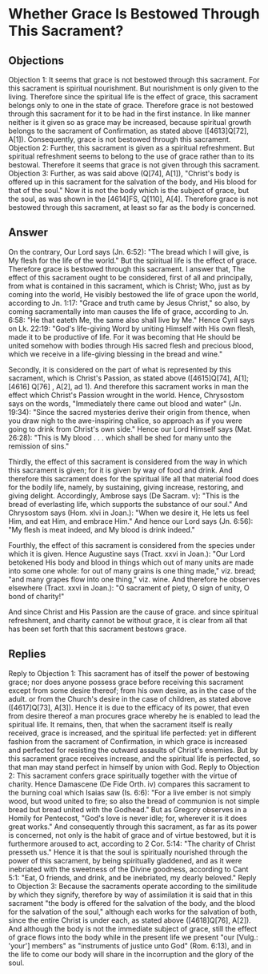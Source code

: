# Whether Grace Is Bestowed Through This Sacrament?
## Objections
Objection 1: It seems that grace is not bestowed through this sacrament. For this sacrament is spiritual nourishment. But nourishment is only given to the living. Therefore since the spiritual life is the effect of grace, this sacrament belongs only to one in the state of grace. Therefore grace is not bestowed through this sacrament for it to be had in the first instance. In like manner neither is it given so as grace may be increased, because spiritual growth belongs to the sacrament of Confirmation, as stated above ([4613]Q[72], A[1]). Consequently, grace is not bestowed through this sacrament.
Objection 2: Further, this sacrament is given as a spiritual refreshment. But spiritual refreshment seems to belong to the use of grace rather than to its bestowal. Therefore it seems that grace is not given through this sacrament.
Objection 3: Further, as was said above (Q[74], A[1]), "Christ's body is offered up in this sacrament for the salvation of the body, and His blood for that of the soul." Now it is not the body which is the subject of grace, but the soul, as was shown in the [4614]FS, Q[110], A[4]. Therefore grace is not bestowed through this sacrament, at least so far as the body is concerned.
## Answer
On the contrary, Our Lord says (Jn. 6:52): "The bread which I will give, is My flesh for the life of the world." But the spiritual life is the effect of grace. Therefore grace is bestowed through this sacrament.
I answer that, The effect of this sacrament ought to be considered, first of all and principally, from what is contained in this sacrament, which is Christ; Who, just as by coming into the world, He visibly bestowed the life of grace upon the world, according to Jn. 1:17: "Grace and truth came by Jesus Christ," so also, by coming sacramentally into man causes the life of grace, according to Jn. 6:58: "He that eateth Me, the same also shall live by Me." Hence Cyril says on Lk. 22:19: "God's life-giving Word by uniting Himself with His own flesh, made it to be productive of life. For it was becoming that He should be united somehow with bodies through His sacred flesh and precious blood, which we receive in a life-giving blessing in the bread and wine."

Secondly, it is considered on the part of what is represented by this sacrament, which is Christ's Passion, as stated above ([4615]Q[74], A[1];[4616] Q[76] , A[2], ad 1). And therefore this sacrament works in man the effect which Christ's Passion wrought in the world. Hence, Chrysostom says on the words, "Immediately there came out blood and water" (Jn. 19:34): "Since the sacred mysteries derive their origin from thence, when you draw nigh to the awe-inspiring chalice, so approach as if you were going to drink from Christ's own side." Hence our Lord Himself says (Mat. 26:28): "This is My blood . . . which shall be shed for many unto the remission of sins."

Thirdly, the effect of this sacrament is considered from the way in which this sacrament is given; for it is given by way of food and drink. And therefore this sacrament does for the spiritual life all that material food does for the bodily life, namely, by sustaining, giving increase, restoring, and giving delight. Accordingly, Ambrose says (De Sacram. v): "This is the bread of everlasting life, which supports the substance of our soul." And Chrysostom says (Hom. xlvi in Joan.): "When we desire it, He lets us feel Him, and eat Him, and embrace Him." And hence our Lord says (Jn. 6:56): "My flesh is meat indeed, and My blood is drink indeed."

Fourthly, the effect of this sacrament is considered from the species under which it is given. Hence Augustine says (Tract. xxvi in Joan.): "Our Lord betokened His body and blood in things which out of many units are made into some one whole: for out of many grains is one thing made," viz. bread; "and many grapes flow into one thing," viz. wine. And therefore he observes elsewhere (Tract. xxvi in Joan.): "O sacrament of piety, O sign of unity, O bond of charity!"

And since Christ and His Passion are the cause of grace. and since spiritual refreshment, and charity cannot be without grace, it is clear from all that has been set forth that this sacrament bestows grace.
## Replies
Reply to Objection 1: This sacrament has of itself the power of bestowing grace; nor does anyone possess grace before receiving this sacrament except from some desire thereof; from his own desire, as in the case of the adult. or from the Church's desire in the case of children, as stated above ([4617]Q[73], A[3]). Hence it is due to the efficacy of its power, that even from desire thereof a man procures grace whereby he is enabled to lead the spiritual life. It remains, then, that when the sacrament itself is really received, grace is increased, and the spiritual life perfected: yet in different fashion from the sacrament of Confirmation, in which grace is increased and perfected for resisting the outward assaults of Christ's enemies. But by this sacrament grace receives increase, and the spiritual life is perfected, so that man may stand perfect in himself by union with God.
Reply to Objection 2: This sacrament confers grace spiritually together with the virtue of charity. Hence Damascene (De Fide Orth. iv) compares this sacrament to the burning coal which Isaias saw (Is. 6:6): "For a live ember is not simply wood, but wood united to fire; so also the bread of communion is not simple bread but bread united with the Godhead." But as Gregory observes in a Homily for Pentecost, "God's love is never idle; for, wherever it is it does great works." And consequently through this sacrament, as far as its power is concerned, not only is the habit of grace and of virtue bestowed, but it is furthermore aroused to act, according to 2 Cor. 5:14: "The charity of Christ presseth us." Hence it is that the soul is spiritually nourished through the power of this sacrament, by being spiritually gladdened, and as it were inebriated with the sweetness of the Divine goodness, according to Cant 5:1: "Eat, O friends, and drink, and be inebriated, my dearly beloved."
Reply to Objection 3: Because the sacraments operate according to the similitude by which they signify, therefore by way of assimilation it is said that in this sacrament "the body is offered for the salvation of the body, and the blood for the salvation of the soul," although each works for the salvation of both, since the entire Christ is under each, as stated above ([4618]Q[76], A[2]). And although the body is not the immediate subject of grace, still the effect of grace flows into the body while in the present life we present "our [Vulg.: 'your'] members" as "instruments of justice unto God" (Rom. 6:13), and in the life to come our body will share in the incorruption and the glory of the soul.